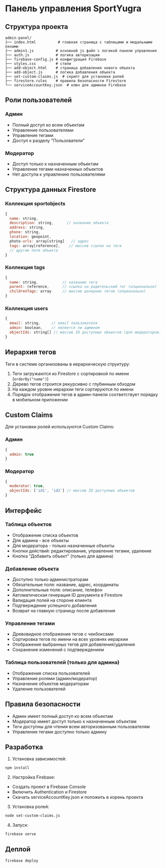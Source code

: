 # Панель управления SportYugra

## Структура проекта

```
admin-panel/
├── index.html          # главная страница с таблицами и модальными окнами
├── admin1.js          # основной js файл с логикой панели управления
├── auth.js            # логика авторизации
├── firebase-config.js # конфигурация Firebase
├── styles.css         # стили
├── add-object.html    # страница добавления нового объекта
├── add-object.js      # логика добавления объекта
├── set-custom-claims.js  # скрипт для установки ролей
├── firestore.rules    # правила безопасности Firestore
└── serviceAccountKey.json  # ключ для админки Firebase
```

## Роли пользователей

### Админ
- Полный доступ ко всем объектам
- Управление пользователями
- Управление тегами
- Доступ к разделу "Пользователи"

### Модератор
- Доступ только к назначенным объектам
- Управление тегами назначенных объектов
- Нет доступа к управлению пользователями

## Структура данных Firestore

### Коллекция sportobjects
```javascript
{
  name: string,
  description: string,      // название объекта
  address: string,
  phone: string,
  location: geopoint,
  photo-urls: array[string]   // адрес
  tags: array[reference],    // массив ссылок на теги
  // другие поля объекта
}
```

### Коллекция tags
```javascript
{
  name: string,           // название тега
  parent: reference,      // ссылка на родительский тег (опционально)
  childrenTags: array     // массив дочерних тегов (опционально)
}
```

### Коллекция users
```javascript
{
  email: string,     // email пользователя
  admin: boolean,    // является ли админом
  objectIds: string[] // массив ID доступных объектов (для модераторов)
}
```

## Иерархия тегов

Теги в системе организованы в иерархическую структуру:
1. Теги загружаются из Firestore с сортировкой по имени (`orderBy("name")`)
2. Дерево тегов строится рекурсивно с глубинным обходом
3. На каждом уровне иерархии теги сортируются по имени
4. Порядок отображения тегов в админ-панели соответствует порядку в мобильном приложении

## Custom Claims

Для установки ролей используются Custom Claims:

### Админ
```javascript
{
  admin: true
}
```

### Модератор
```javascript
{
  moderator: true,
  objectIds: ['id1', 'id2'] // массив ID доступных объектов
}
```

## Интерфейс

### Таблица объектов
- Отображение списка объектов
- Для админа - все объекты
- Для модератора - только назначенные объекты
- Кнопки действий: редактирование, управление тегами, удаление
- Кнопка "Добавить объект" (только для админа)

### Добавление объекта
- Доступно только администраторам
- Обязательные поля: название, адрес, координаты
- Дополнительные поля: описание, телефон
- Автоматическая генерация ID документа в Firestore
- Валидация полей на стороне клиента
- Подтверждение успешного добавления
- Возврат на главную страницу после добавления

### Управление тегами
- Древовидное отображение тегов с чекбоксами
- Сортировка тегов по имени на всех уровнях иерархии
- Отображение выбранных тегов для добавления/удаления
- Сохранение изменений с подтверждением

### Таблица пользователей (только для админа)
- Отображение списка пользователей
- Управление ролями (админ/модератор)
- Назначение объектов модераторам
- Удаление пользователей

## Правила безопасности

- Админ имеет полный доступ ко всем объектам
- Модератор имеет доступ только к назначенным объектам
- Теги доступны для чтения всем авторизованным пользователям
- Управление тегами доступно только админу

## Разработка

1. Установка зависимостей:
```bash
npm install
```

2. Настройка Firebase:
- Создать проект в Firebase Console
- Включить Authentication и Firestore
- Скачать serviceAccountKey.json и положить в корень проекта

3. Установка ролей:
```bash
node set-custom-claims.js
```

4. Запуск:
```bash
firebase serve
```

## Деплой

```bash
firebase deploy
``` 